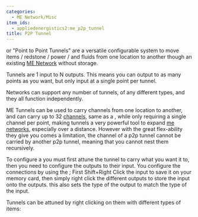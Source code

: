 ```yaml
---
categories:
  - ME Network/Misc
item_ids:
  - appliedenergistics2:me_p2p_tunnel
title: P2P Tunnel
---
```


<ItemLink id="appliedenergistics2:me_p2p_tunnel" />

or "Point to Point Tunnels" are a versatile configurable system to move items
/ redstone / power / and fluids from one location to another though an
existing [ME Network](../../me-network.md) without storage.

Tunnels are 1 input to N outputs. This means you can output to as many points
as you want, but only input at a single point per tunnel.

Networks can support any number of tunnels, of any different types, and they
all function independently.

ME Tunnels can be used to carry channels from one location to another, and can
carry up to 32 [channels](../../channels.md), same as a <ItemLink
id="appliedenergistics2:fluix_covered_dense_cable"/>, while only
requiring a single channel per point, making tunnels a very powerful tool to
expand [me networks](../../me-network.md), especially over a distance.
However with the great flex-ability they give you comes a limitation, the
channel of a p2p tunnel cannot be carried by another p2p tunnel, meaning that
you cannot nest them recursively.

To configure a <ItemLink id="appliedenergistics2:me_p2p_tunnel"/>
you must first attune the tunnel to carry what you want it to, then you need
to configure the outputs to their input. You configure the connections by
using the <ItemLink id="appliedenergistics2:memory_card"/>; First
Shift+Right Click the input to save it on your memory card, then simply right
click the different outputs to store the input onto the outputs. this also
sets the type of the output to match the type of the input.

Tunnels can be attuned by right clicking on them with different types of
items:

<RecipeFor id="appliedenergistics2:me_p2p_tunnel" />
